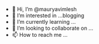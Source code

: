 - 👋 Hi, I’m @mauryavimlesh
- 👀 I’m interested in ...blogging
- 🌱 I’m currently learning ... 
- 💞️ I’m looking to collaborate on ...
- 📫 How to reach me ...

<!---
mauryavimlesh/mauryavimlesh is a ✨ special ✨ repository because its `README.md` (this file) appears on your GitHub profile.
You can click the Preview link to take a look at your changes.
--->
